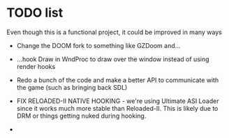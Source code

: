 # TODO list

Even though this is a functional project, it could be improved in many ways

- Change the DOOM fork to something like GZDoom and...

- ...hook Draw in WndProc to draw over the window instead of using render hooks

- Redo a bunch of the code and make a better API to communicate with the game (such as bringing back SDL)

- FIX RELOADED-II NATIVE HOOKING - we're using Ultimate ASI Loader since it works much more stable than Reloaded-II. This is likely due to DRM or things getting nuked during hooking.

- 

